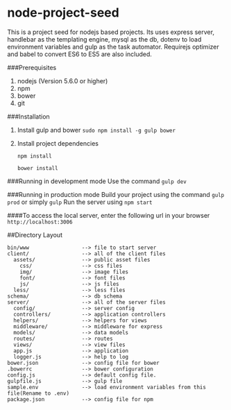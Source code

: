node-project-seed
===================
This is a project seed for nodejs based projects. Its uses express server, handlebar as the templating engine, mysql as the db, dotenv to load environment variables and gulp as the task automator. Requirejs optimizer and babel to convert ES6 to ES5 are also included.

###Prerequisites
 1. nodejs (Version 5.6.0 or higher)
 2. npm
 3. bower
 4. git

###Installation
1. Install gulp and bower
	`sudo npm install -g gulp bower`
	
2. Install project dependencies

	`npm install`

	`bower install`

###Running in development mode
Use the command `gulp dev`

###Running in production mode
Build your project using the command `gulp prod` or simply `gulp`
Run the server using `npm start`


####To access the local server, enter the following url in your browser
`http://localhost:3006`



##Directory Layout

	bin/www                 --> file to start server
	client/                 --> all of the client files
	  assets/               --> public asset files
	    css/                --> css files
	    img/                --> image files
	    font/               --> font files
	    js/                 --> js files
	  less/                 --> less files
	schema/                 --> db schema
	server/                 --> all of the server files
	  config/               --> server config
	  controllers/          --> application controllers
	  helpers/              --> helpers for views
	  middleware/           --> middleware for express
	  models/               --> data models
	  routes/               --> routes
	  views/                --> view files
	  app.js                --> application
	  logger.js             --> help to log
	bower.json              --> config file for bower
	.bowerrc                --> bower configuration
	config.js               --> default config file. 
	gulpfile.js             --> gulp file
	sample.env              --> load environment variables from this file(Rename to .env)
	package.json            --> config file for npm
	
